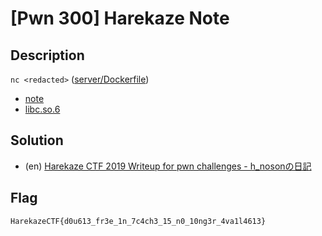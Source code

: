 # [Pwn 300] Harekaze Note
## Description
`nc <redacted>` ([server/Dockerfile](server/Dockerfile))

- [note](attachments/note)
- [libc.so.6](attachments/libc.so.6)

## Solution
- (en) [Harekaze CTF 2019 Writeup for pwn challenges - h_nosonの日記](http://h-noson.hatenablog.jp/entry/2019/05/19/232401#Harekaze-Note-300-pts-9-solves)

## Flag
```
HarekazeCTF{d0u613_fr3e_1n_7c4ch3_15_n0_10ng3r_4va1l4613}
```